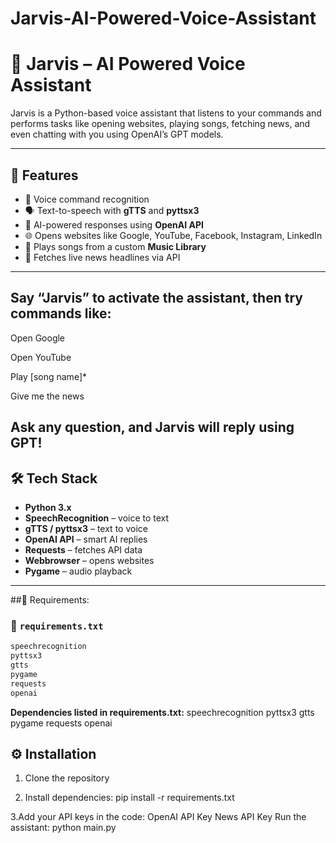 # Jarvis-AI-Powered-Voice-Assistant

# 🤖 Jarvis – AI Powered Voice Assistant  

Jarvis is a Python-based voice assistant that listens to your commands and performs tasks like opening websites, playing songs, fetching news, and even chatting with you using OpenAI’s GPT models.  

---

## 🚀 Features  
- 🎤 Voice command recognition  
- 🗣️ Text-to-speech with **gTTS** and **pyttsx3**  
- 🤖 AI-powered responses using **OpenAI API**  
- 🌐 Opens websites like Google, YouTube, Facebook, Instagram, LinkedIn  
- 🎵 Plays songs from a custom **Music Library**  
- 📰 Fetches live news headlines via API  

---

## Say “Jarvis” to activate the assistant, then try commands like:

Open Google

Open YouTube

Play [song name]*

Give me the news

## Ask any question, and Jarvis will reply using GPT!
## 🛠️ Tech Stack  
- **Python 3.x**  
- **SpeechRecognition** – voice to text  
- **gTTS / pyttsx3** – text to voice  
- **OpenAI API** – smart AI replies  
- **Requests** – fetches API data  
- **Webbrowser** – opens websites  
- **Pygame** – audio playback  

---
##🔑 Requirements:
### 📄 `requirements.txt`
```txt
speechrecognition
pyttsx3
gtts
pygame
requests
openai 
```
**Dependencies listed in requirements.txt:**
speechrecognition
pyttsx3
gtts
pygame
requests
openai

## ⚙️ Installation  

1. Clone the repository

2. Install dependencies:
pip install -r requirements.txt

3.Add your API keys in the code:
OpenAI API Key
News API Key
Run the assistant:
python main.py

